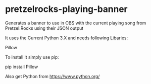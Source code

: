 # pretzelrocks-playing-banner
Generates a banner to use in OBS with the current playing song from Pretzel.Rocks using their JSON output

It uses the Current Python 3.X and needs following Libaries:

Pillow

To install it simply use pip:

pip install Pillow

Also get Python from https://www.python.org/
